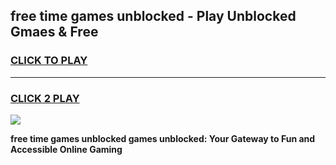 
## free time games unblocked - Play Unblocked Gmaes & Free
<h3>
<a href="https://premium.freeplayer.one?title=free_time_games_unblocked&ref=20F">CLICK TO PLAY</a></h3>
<hr>

<h3>
<a href="https://premium.freeplayer.one?title=free_time_games_unblocked&ref=20F">CLICK 2 PLAY</a>
  
</h3>

<a href="https://premium.freeplayer.one?title=free_time_games_unblocked&ref=20F/"><img src="https://clearcache.store/games.png"></a>


**free time games unblocked games unblocked: Your Gateway to Fun and Accessible Online Gaming**
